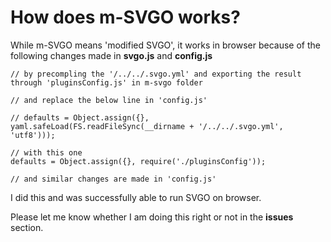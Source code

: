 # How does m-SVGO works?

While m-SVGO means 'modified SVGO', it works in browser because of the following changes made in **svgo.js** and **config.js**

```JS
// by precompling the '/../../.svgo.yml' and exporting the result through 'pluginsConfig.js' in m-svgo folder

// and replace the below line in 'config.js'

// defaults = Object.assign({}, yaml.safeLoad(FS.readFileSync(__dirname + '/../../.svgo.yml', 'utf8')));

// with this one
defaults = Object.assign({}, require('./pluginsConfig'));

// and similar changes are made in 'config.js'
```

I did this and was successfully able to run SVGO on browser.

Please let me know whether I am doing this right or not in the **issues** section.